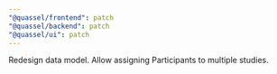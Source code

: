 ```yaml
---
"@quassel/frontend": patch
"@quassel/backend": patch
"@quassel/ui": patch
---
```


Redesign data model. Allow assigning Participants to multiple studies.
